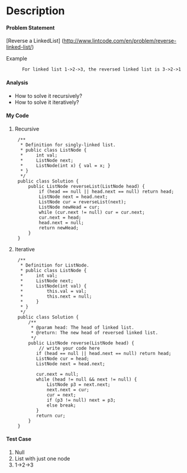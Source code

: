 # Description
#### Problem Statement

[Reverse a LinkedList] (http://www.lintcode.com/en/problem/reverse-linked-list/)

Example

          For linked list 1->2->3, the reversed linked list is 3->2->1
#### Analysis
- How to solve it recursively?
- How to solve it iteratively? 

#### My Code
1. Recursive

        /**
         * Definition for singly-linked list.
         * public class ListNode {
         *     int val;
         *     ListNode next;
         *     ListNode(int x) { val = x; }
         * }
         */
        public class Solution {
            public ListNode reverseList(ListNode head) {
                if (head == null || head.next == null) return head;
                ListNode next = head.next;
                ListNode cur = reverseList(next);
                ListNode newHead = cur;
                while (cur.next != null) cur = cur.next;
                cur.next = head;
                head.next = null;
                return newHead;
            }
        }

2. Iterative

        /**
         * Definition for ListNode.
         * public class ListNode {
         *     int val;
         *     ListNode next;
         *     ListNode(int val) {
         *         this.val = val;
         *         this.next = null;
         *     }
         * }
         */ 
        public class Solution {
            /**
             * @param head: The head of linked list.
             * @return: The new head of reversed linked list.
             */
            public ListNode reverse(ListNode head) {
                // write your code here
               if (head == null || head.next == null) return head;
               ListNode cur = head;
               ListNode next = head.next;
               
               cur.next = null;
               while (head != null && next != null) {
                   ListNode p3 = next.next;
                   next.next = cur;
                   cur = next;
                   if (p3 != null) next = p3;
                   else break;
               }
               return cur;
            }
        }

#### Test Case
1. Null
2. List with just one node
3. 1->2->3
